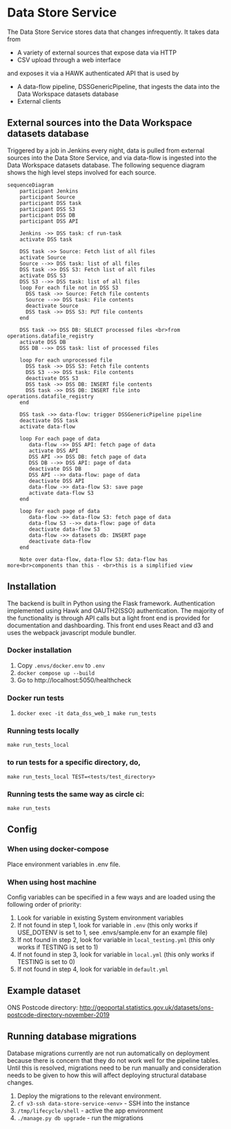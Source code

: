 # Data Store Service

The Data Store Service stores data that changes infrequently. It takes data from

- A variety of external sources that expose data via HTTP
- CSV upload through a web interface

and exposes it via a HAWK authenticated API that is used by

- A data-flow pipeline, DSSGenericPipeline, that ingests the data into the Data Workspace datasets database
- External clients


## External sources into the Data Workspace datasets database

Triggered by a job in Jenkins every night, data is pulled from external sources into the Data Store Service, and via data-flow is ingested into the Data Workspace datasets database. The following sequence diagram shows the high level steps involved for each source.

```mermaid
sequenceDiagram
    participant Jenkins
    participant Source
    participant DSS task
    participant DSS S3
    participant DSS DB
    participant DSS API

    Jenkins ->> DSS task: cf run-task
    activate DSS task

    DSS task ->> Source: Fetch list of all files
    activate Source
    Source -->> DSS task: list of all files
    DSS task ->> DSS S3: Fetch list of all files
    activate DSS S3
    DSS S3 -->> DSS task: list of all files
    loop For each file not in DSS S3
      DSS task ->> Source: Fetch file contents
      Source -->> DSS task: File contents
      deactivate Source
      DSS task ->> DSS S3: PUT file contents
    end

    DSS task ->> DSS DB: SELECT processed files <br>from operations.datafile_registry
    activate DSS DB
    DSS DB -->> DSS task: list of processed files

    loop For each unprocessed file
      DSS task ->> DSS S3: Fetch file contents
      DSS S3 -->> DSS task: File contents
      deactivate DSS S3
      DSS task ->> DSS DB: INSERT file contents
      DSS task ->> DSS DB: INSERT file into operations.datafile_registry
    end

    DSS task ->> data-flow: trigger DSSGenericPipeline pipeline
    deactivate DSS task
    activate data-flow

    loop For each page of data
       data-flow ->> DSS API: fetch page of data
       activate DSS API
       DSS API ->> DSS DB: fetch page of data
       DSS DB -->> DSS API: page of data
       deactivate DSS DB
       DSS API -->> data-flow: page of data
       deactivate DSS API
       data-flow ->> data-flow S3: save page
       activate data-flow S3
    end

    loop For each page of data
       data-flow ->> data-flow S3: fetch page of data
       data-flow S3 -->> data-flow: page of data
       deactivate data-flow S3
       data-flow ->> datasets db: INSERT page
       deactivate data-flow
    end

    Note over data-flow, data-flow S3: data-flow has more<br>components than this - <br>this is a simplified view
```

## Installation
The backend is built in Python using the Flask framework. Authentication implemented using Hawk and OAUTH2(SSO) authentication. The majority of the functionality is through API calls but a light front end is provided for documentation and dashboarding. This front end uses React and d3 and uses the webpack javascript module bundler. 

### Docker installation
1. Copy `.envs/docker.env` to `.env`
2. `docker compose up --build`
3. Go to http://localhost:5050/healthcheck


### Docker run tests
1. `docker exec -it data_dss_web_1 make run_tests`

### Running tests locally

`make run_tests_local`

### to run tests for a specific directory, do,

`make run_tests_local TEST=<tests/test_directory>`

### Running tests the same way as circle ci:

`make run_tests`

## Config

### When using docker-compose
Place environment variables in .env file.

### When using host machine
Config variables can be specified in a few ways and are loaded using the following order of priority:

1. Look for variable in existing System environment variables
2. If not found in step 1, look for variable in `.env` (this only works if USE_DOTENV is set to 1, see .envs/sample.env for an example file)
3. If not found in step 2, look for variable in `local_testing.yml` (this only works if TESTING is set to 1)
4. If not found in step 3, look for variable in `local.yml` (this only works if TESTING is set to 0)
5. If not found in step 4, look for variable in `default.yml`


## Example dataset
ONS Postcode directory: http://geoportal.statistics.gov.uk/datasets/ons-postcode-directory-november-2019


## Running database migrations

Database migrations currently are not run automatically on deployment because there is concern that they do not work well for the pipeline tables. Until this is resolved, migrations need to be run manually and consideration needs to be given to how this will affect deploying structural database changes.

1) Deploy the migrations to the relevant environment.
2) `cf v3-ssh data-store-service-<env>` - SSH into the instance
3) `/tmp/lifecycle/shell` - active the app environment
4) `./manage.py db upgrade` - run the migrations
